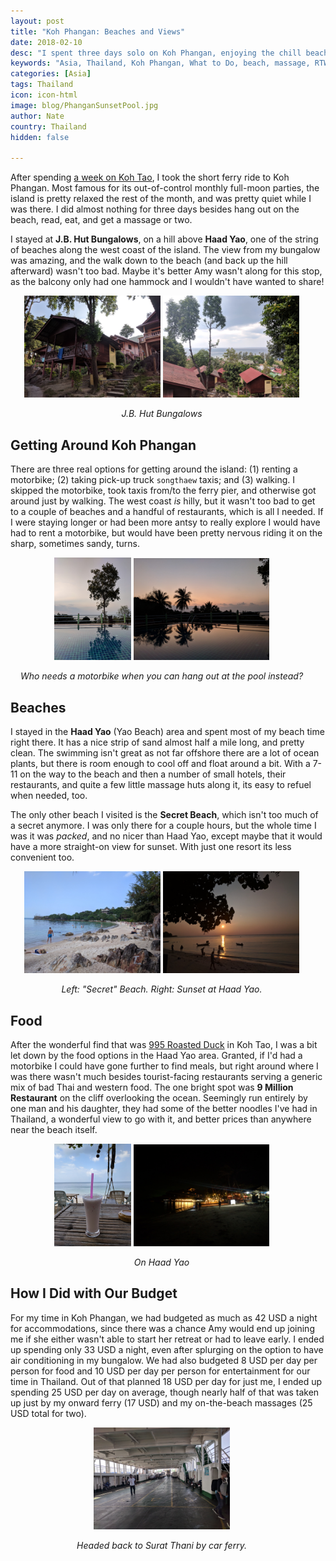 ```yaml
---
layout: post
title: "Koh Phangan: Beaches and Views"
date: 2018-02-10
desc: "I spent three days solo on Koh Phangan, enjoying the chill beaches and lovely views."
keywords: "Asia, Thailand, Koh Phangan, What to Do, beach, massage, RTW"
categories: [Asia]
tags: Thailand
icon: icon-html
image: blog/PhanganSunsetPool.jpg
author: Nate
country: Thailand
hidden: false

---
```


After spending [a week on Koh Tao](http://site.awellchartedpath.com/blog/2018/02/Koh-Tao/), I took the short ferry ride to Koh Phangan. Most famous for its out-of-control monthly full-moon parties, the island is pretty relaxed the rest of the month, and was pretty quiet while I was there. I did almost nothing for three days besides hang out on the beach, read, eat, and get a massage or two.

I stayed at **J.B. Hut Bungalows**, on a hill above **Haad Yao**, one of the string of beaches along the west coast of the island. The view from my bungalow was amazing, and the walk down to the beach (and back up the hill afterward) wasn't too bad. Maybe it's better Amy wasn't along for this stop, as the balcony only had one hammock and I wouldn't have wanted to share!

<div style="text-align: center; max-width: calc(100% - 20px);"><a href="/static/assets/img/blog/PhanganBungalows.jpg" target="_blank"><img src="/static/assets/img/blog/PhanganBungalows.jpg" width="45%"></a> <a href="/static/assets/img/blog/PhanganBungalowView.jpg" target="_blank"><img src="/static/assets/img/blog/PhanganBungalowView.jpg" width="45%"></a><p><i>J.B. Hut Bungalows</i></p></div><p></p>

## <i class="fa fa-check-square" aria-hidden="true" style="color:#2495C4;"></i> Getting Around Koh Phangan

There are three real options for getting around the island: (1) renting a motorbike; (2) taking pick-up truck `songthaew` taxis; and (3) walking. I skipped the motorbike, took taxis from/to the ferry pier, and otherwise got around just by walking. The west coast _is_ hilly, but it wasn't too bad to get to a couple of beaches and a handful of restaurants, which is all I needed. If I were staying longer or had been more antsy to really explore I would have had to rent a motorbike, but would have been pretty nervous riding it on the sharp, sometimes sandy, turns.

<div style="text-align: center; max-width: calc(100% - 20px);"><a href="/static/assets/img/blog/PhanganTreePool.jpg" target="_blank"><img src="/static/assets/img/blog/PhanganTreePool.jpg" width="25.4%"></a> <a href="/static/assets/img/blog/PhanganSunsetPool.jpg" target="_blank"><img src="/static/assets/img/blog/PhanganSunsetPool.jpg" width="45%"></a><p><i>Who needs a motorbike when you can hang out at the pool instead?</i></p></div><p></p>

## <i class="fa fa-check-square" aria-hidden="true" style="color:#2495C4;"></i> Beaches

I stayed in the **Haad Yao** (Yao Beach) area and spent most of my beach time right there. It has a nice strip of sand almost half a mile long, and pretty clean. The swimming isn't great as not far offshore there are a lot of ocean plants, but there is room enough to cool off and float around a bit. With a 7-11 on the way to the beach and then a number of small hotels, their restaurants, and quite a few little massage huts along it, its easy to refuel when needed, too.

The only other beach I visited is the **Secret Beach**, which isn't too much of a secret anymore. I was only there for a couple hours, but the whole time I was it was _packed_, and no nicer than Haad Yao, except maybe that it would have a more straight-on view for sunset. With just one resort its less convenient too.

<div style="text-align: center; max-width: calc(100% - 20px);"><a href="/static/assets/img/blog/PhanganSecretBeach.jpg" target="_blank"><img src="/static/assets/img/blog/PhanganSecretBeach.jpg" width="45%"></a> <a href="/static/assets/img/blog/PhanganSunsetReflections.jpg" target="_blank"><img src="/static/assets/img/blog/PhanganSunsetReflections.jpg" width="45%"></a><p><i>Left: "Secret" Beach. Right: Sunset at Haad Yao.</i></p></div><p></p>

## <i class="fa fa-check-square" aria-hidden="true" style="color:#2495C4;"></i> Food

After the wonderful find that was [995 Roasted Duck](https://www.tripadvisor.com/Restaurant_Review-g303910-d6280023-Reviews-995_Duck-Koh_Tao_Surat_Thani_Province.html) in Koh Tao, I was a bit let down by the food options in the Haad Yao area. Granted, if I'd had a motorbike I could have gone further to find meals, but right around where I was there wasn't much besides tourist-facing restaurants serving a generic mix of bad Thai and western food. The one bright spot was **9 Million Restaurant** on the cliff overlooking the ocean. Seemingly run entirely by one man and his daughter, they had some of the better noodles I've had in Thailand, a wonderful view to go with it, and better prices than anywhere near the beach itself.

<div style="text-align: center; max-width: calc(100% - 20px);"><a href="/static/assets/img/blog/PhanganShakeBeach.jpg" target="_blank"><img src="/static/assets/img/blog/PhanganShakeBeach.jpg" width="25.4%"></a> <a href="/static/assets/img/blog/PhanganYaoNight.jpg" target="_blank"><img src="/static/assets/img/blog/PhanganYaoNight.jpg" width="45%"></a><p><i>On Haad Yao</i></p></div><p></p>

## <i class="fa fa-check-square" aria-hidden="true" style="color:#2495C4;"></i> How I Did with Our Budget

For my time in Koh Phangan, we had budgeted as much as 42 USD a night for accommodations, since there was a chance Amy would end up joining me if she either wasn't able to start her retreat or had to leave early. I ended up spending only 33 USD a night, even after splurging on the option to have air conditioning in my bungalow. We had also budgeted 8 USD per day per person for food and 10 USD per day per person for entertainment for our time in Thailand. Out of that planned 18 USD per day for just me, I ended up spending 25 USD per day on average, though nearly half of that was taken up just by my onward ferry (17 USD) and my on-the-beach massages (25 USD total for two).

<div style="text-align: center; max-width: calc(100% - 20px);"><a href="/static/assets/img/blog/PhanganCarFerry.jpg" target="_blank"><img src="/static/assets/img/blog/PhanganCarFerry.jpg" width="45%"></a><p><i>Headed back to Surat Thani by car ferry.</i></p></div><p></p>